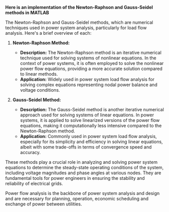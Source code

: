 **Here is an implementation of the Newton-Raphson and Gauss-Seidel methods in MATLAB**

The Newton-Raphson and Gauss-Seidel methods, which are numerical techniques used in power system analysis, particularly for load flow analysis. Here's a brief overview of each:

1. **Newton-Raphson Method:**
   - **Description:** The Newton-Raphson method is an iterative numerical technique used for solving systems of nonlinear equations. In the context of power systems, it is often employed to solve the nonlinear power flow equations, providing a more accurate solution compared to linear methods.
   - **Application:** Widely used in power system load flow analysis for solving complex equations representing nodal power balance and voltage conditions.

2. **Gauss-Seidel Method:**
   - **Description:** The Gauss-Seidel method is another iterative numerical approach used for solving systems of linear equations. In power systems, it is applied to solve linearized versions of the power flow equations, making it computationally less intensive compared to the Newton-Raphson method.
   - **Application:** Commonly used in power system load flow analysis, especially for its simplicity and efficiency in solving linear equations, albeit with some trade-offs in terms of convergence speed and accuracy.

These methods play a crucial role in analyzing and solving power system equations to determine the steady-state operating conditions of the system, including voltage magnitudes and phase angles at various nodes. They are fundamental tools for power engineers in ensuring the stability and reliability of electrical grids.

Power flow analysis is the backbone of power system analysis and design and are necessary for planning, operation, economic scheduling and exchange of power between utilities.
